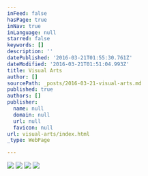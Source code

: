 ```yaml
---
inFeed: false
hasPage: true
inNav: true
inLanguage: null
starred: false
keywords: []
description: ''
datePublished: '2016-03-21T01:55:30.761Z'
dateModified: '2016-03-21T01:51:04.993Z'
title: Visual Arts
author: []
sourcePath: _posts/2016-03-21-visual-arts.md
published: true
authors: []
publisher:
  name: null
  domain: null
  url: null
  favicon: null
url: visual-arts/index.html
_type: WebPage

---
```

![](https://s3-us-west-2.amazonaws.com/the-grid-img/p/5ff8e5c59d2f717263857573fc494020a44a4be6.jpg)
![](https://the-grid-user-content.s3-us-west-2.amazonaws.com/fe6ac737-3817-4fb9-8db5-b41e72d6e02a.jpg)
![](https://the-grid-user-content.s3-us-west-2.amazonaws.com/cc5f7e29-b946-4008-80ea-8cec28368d01.jpg)
![](https://the-grid-user-content.s3-us-west-2.amazonaws.com/761acfdc-1e69-4fdb-a159-facad4bf82a3.jpg)